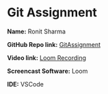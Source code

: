# Git Assignment

**Name:** Ronit Sharma  

**GitHub Repo link:** [GitAssignment](https://github.com/ronitsharma7/GitAssignment.git)  

**Video link:** [Loom Recording](https://www.loom.com/share/c9bdffcc0a4f4956aa62000eb4bf2dc3)  

**Screencast Software:** Loom  

**IDE:** VSCode  
